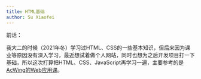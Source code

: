 ```yaml
---
title: HTML基础
author: Su Xiaofei
---
```

前话：

我大二的时候（2021年冬）学习过HTML、CSS的一些基本知识，但后来因为课业等原因没有深入学习，最近想试着做个人网站，同时也想为之后开发项目打一下基础，所以这次打算把HTML、CSS、JavaScript再学习一遍，主要参考的是[AcWing的Web应用课](https://www.acwing.com/activity/content/1150/)。
